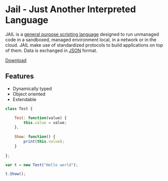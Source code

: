 # Jail - Just Another Interpreted Language

JAIL is a [general purpose scripting language](https://en.wikipedia.org/wiki/General-purpose_language) designed to run unmanaged code in a sandboxed, managed environment local, in a network or in the cloud. JAIL make use of standardized protocols to build applications on top of them. Data is exchanged in [JSON](https://www.json.org/json-en.html) format.

[Download](https://github.com/zarat/Jail/releases)

## Features
 * Dynamically typed
 * Object oriented
 * Extendable

```Javascript
class Test {

    Test: function(value) {
        this.value = value;
    },
    
    Show: function() {
        print(this.value);
    }
    
};

var t = new Test("Hello world");

t.Show();
```
